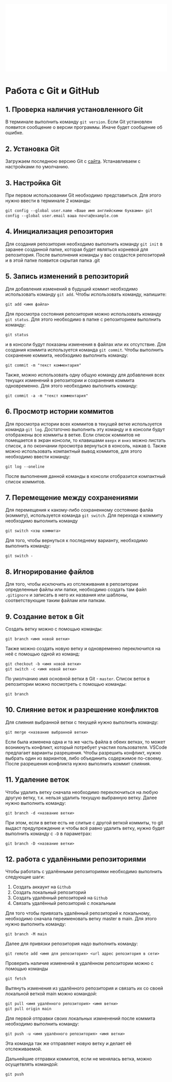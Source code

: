 ![Logo](Git-Logo-White.png)
# Работа с Git и GitHub
## 1. Проверка наличия установленного Git
В терминале выполнить команду `git version`. Если Git установлен появится сообщение о версии программы. Иначе будет сообщение об ошибке.
## 2. Установка Git
Загружаем последнюю версию Git с [сайта](https://git-scm.com/downloads). Устанавливаем с настройками по умолчанию.
## 3. Настройка Git
При первом использовании Git необходимо представиться. Для
этого нужно ввести в терминале 2 команды:
```
git config --global user.name «Ваше имя английскими буквами» git
config --global user.email ваша почта@example.com
```
## 4. Инициализация репозитория
Для создания репозитория необходимо выполнить команду `git init` в заранее созданной папке, которая будет являться корневой для репозитория. После выполнения команды у вас создастся репозиторий и в этой папке появится скрытая папка .git
## 5. Запись изменений в репозиторий
Для добавления изменений в будущий коммит необходимо использовать команду `git add`. Чтобы использовать команду, напишите:
```
git add <имя файла>
```
Для просмотра состояния репозитория можно использовать команду `git status`. Для этого необходимо в папке с репозиторием выполнить команду:
```
git status
```
и в консоли будут показаны изменения в файлах или их отсутствие.
Для создания коммита используется команда `git commit`. Чтобы выполнить сохранение коммита, необходимо выполнить команду:
```
git commit -m "текст комментария"
```
Также, можно использовать одну общую команду для добавления всех текущих изменений в репозитории и сохранения коммита одновременно. Для этого необходимо выполнить команду:
```
git commit -a -m "текст комментария"
```
## 6. Просмотр истории коммитов
Для просмотра истории всех коммитов в текущей ветке используется команда `git log`. Достаточно выполнить эту команду и в консоли будут отображены все коммиты в ветке. Если список коммитов не помещается в экран консоли, то клавишами `вверх` и `вниз` можно листать список, а по окончании просмотра вернуться в консоль, нажав `Q`.
Также можно использовать компактный вывод коммитов, для этого необходимо ввести команду:
```
git log --oneline
```
После выполнения данной команды в консоли отобразится компактный список коммитов.
## 7. Перемещение между сохранениями
Для перемещения к какому-либо сохраненному состоянию фалйа (коммиту), используется команда `git switch`. Для перехода к коммиту необходимо выполнить команду
```
git switch <хэш коммита>
```
Для того, чтобы вернуться к последнему варианту, необходимо выполнить команду:
```
git switch -
```

## 8. Игнорирование файлов
Для того, чтобы исключить из отслеживания в репозитории определенные файлы или папки, необходимо создать там файл `.gitignore` и записать в него их названия или шаблоны, соответствующие таким файлам или папкам. 

## 9. Создание веток в Git
Создать ветку можно с помощью команды: 
```
git branch <имя новой ветки>
```
Также можно создать новую ветку и одновременно переключится на неё с помощью одной из команд:
```
git checkout -b <имя новой ветки>
git switch -c <имя новой ветки>
```
По умолчанию имя основной ветки в Git - `master`.
Список веток в репозитории можно посмотреть с помощью команды:
```
git branch
```

## 10. Слияние веток и разрешение конфликтов
Для слияния выбранной ветки с текущей нужно выполнить команду:
```
git merge <название выбранной ветки>
```

Если была изменена одна и та же часть файла в обеих ветках, то может возникнуть конфликт, который потребует участия пользователя. VSCode предлагает варианты разрешения. Чтобы разрешить конфликт, нужно выбрать один из вариантов, либо объединить содержимое по-своему. 
После разрешения конфликта нужно выполнить коммит слияния.

## 11. Удаление веток
Чтобы удалить ветку сначала необходимо переключиться на любую другую ветку, т.к. нельзя удалить текущую выбранную ветку. Далее нужно выполнить команду:
```
git branch -d <название ветки>
```
При этом, если в ветке есть не слитые с другой веткой коммиты, то git выдаст предупреждение и чтобы всё равно удалить ветку, нужно будет выполнить команду с `-D` в параметрах:
```
git branch -D <название ветки>
```

## 12. работа с удалёнными репозиториями
Чтобы работать с удалёнными репозиториями необходимо выполнить следующие шаги:
1. Создать аккаунт на `Github`
2. Создать локальный репозиторий
3. Создать удалённый репозиторий на `Github`
4. Связать удалённый репозиторий с локальным

Для того чтобы привязать удалённый репозиторий к локальному, необходимо сначала переименовать ветку master в main. Для этого нужно выполнить команду:
```
git branch -M main
```
Далее для привязки репозитория надо выполнить команду:
```
git remote add <имя для репозитория> <url адрес репозитория в сети>
```

Проверить наличие изменений в удалённом репозитории можно с помощью команды
```
git fetch
```

Вытянуть изменения из удалённого репозитория и связать их со своей локальной веткой main можно командой:
```
git pull <имя удалённого репозитория> <имя ветки>
git pull origin main
```

Для первой отправки своих локальных измненений после коммита необходимо выполнить команду:

```
git push -u <имя удалённого репозитория> <имя ветки>
```
Эта команда так же отправляет новую ветку и делает её отслеживаемой.

Дальнейшие отправки коммитов, если не менялась ветка, можно осущетвлять командой:
```
git push
```
